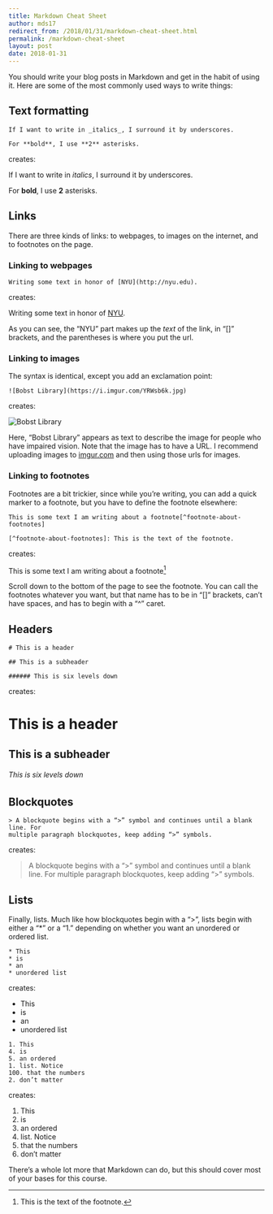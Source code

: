 ```yaml
---
title: Markdown Cheat Sheet
author: mds17 
redirect_from: /2018/01/31/markdown-cheat-sheet.html
permalink: /markdown-cheat-sheet
layout: post
date: 2018-01-31
---
```


You should write your blog posts in Markdown and get in the habit of using it.
Here are some of the most commonly used ways to write things:

## Text formatting

```
If I want to write in _italics_, I surround it by underscores.

For **bold**, I use **2** asterisks.
```

creates: 

If I want to write in _italics_, I surround it by underscores.

For **bold**, I use **2** asterisks.

## Links

There are three kinds of links: to webpages, to images on the internet, and to
footnotes on the page.

### Linking to webpages

```
Writing some text in honor of [NYU](http://nyu.edu).
```

creates:

Writing some text in honor of [NYU](http://nyu.edu).

As you can see, the “NYU” part makes up the _text_ of the link, in “[]”
brackets, and the parentheses is where you put the url.

### Linking to images

The syntax is identical, except you add an exclamation point:

```
![Bobst Library](https://i.imgur.com/YRWsb6k.jpg)
```

creates:

![Bobst Library](https://i.imgur.com/YRWsb6k.jpg)

Here, “Bobst Library” appears as text to describe the image for people who
have impaired vision. Note that the image has to have a URL. I recommend
uploading images to [imgur.com](http://imgur.com) and then using those urls
for images.

### Linking to footnotes

Footnotes are a bit trickier, since while you’re writing, you can add a quick
marker to a footnote, but you have to define the footnote elsewhere:

```
This is some text I am writing about a footnote[^footnote-about-footnotes]

[^footnote-about-footnotes]: This is the text of the footnote.
```

creates:

This is some text I am writing about a footnote[^footnote-about-footnotes]

[^footnote-about-footnotes]: This is the text of the footnote.

Scroll down to the bottom of the page to see the footnote. You can call the
footnotes whatever you want, but that name has to be in “[]” brackets, can’t
have spaces, and has to begin with a “^” caret.

## Headers

```
# This is a header

## This is a subheader

###### This is six levels down
```

creates:

# This is a header

## This is a subheader

###### This is six levels down

## Blockquotes

```
> A blockquote begins with a “>” symbol and continues until a blank line. For
multiple paragraph blockquotes, keep adding “>” symbols.
```

creates:

> A blockquote begins with a “>” symbol and continues until a blank line. For
multiple paragraph blockquotes, keep adding “>” symbols.

## Lists

Finally, lists. Much like how blockquotes begin with a “>”, lists begin with
either a “*” or a “1.” depending on whether you want an unordered or ordered
list.

```
* This
* is
* an
* unordered list
```

creates:

* This
* is
* an
* unordered list

```
1. This
4. is
5. an ordered
1. list. Notice
100. that the numbers
2. don’t matter
```

creates:

1. This
4. is
5. an ordered
1. list. Notice
100. that the numbers
2. don’t matter

There’s a whole lot more that Markdown can do, but this should cover most of
your bases for this course.
